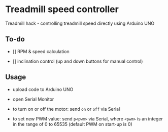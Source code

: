 # Treadmill speed controller

Treadmill hack - controlling treadmill speed directly using Arduino UNO

## To-do

- [] RPM & speed calculation

- [] inclination control (up and down buttons for manual control)

## Usage

- upload code to Arduino UNO

- open Serial Monitor

- to turn on or off the motor: send `on` or `off` via Serial

- to set new PWM value: send `p<pwm>` via Serial, where `<pwm>` is an integer in the range of 0 to 65535 (default PWM on start-up is 0)
